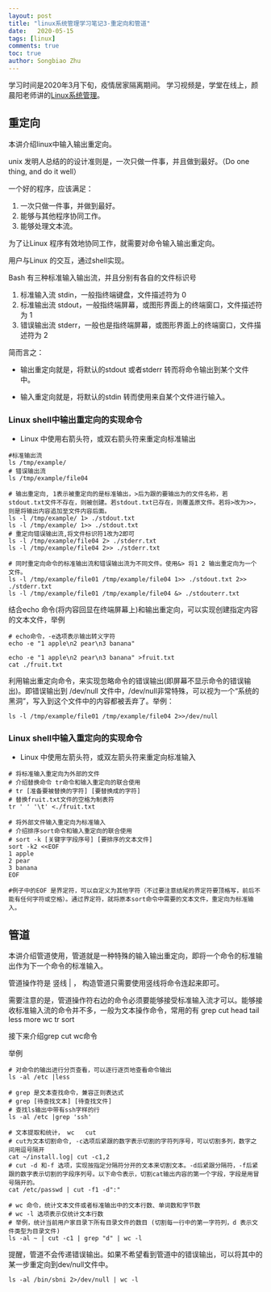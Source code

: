 ```yaml
---
layout: post
title: "linux系统管理学习笔记3-重定向和管道"
date:   2020-05-15
tags: [linux]
comments: true
toc: true
author: Songbiao Zhu
---
```


学习时间是2020年3月下旬，疫情居家隔离期间。
学习视频是，学堂在线上，颜晨阳老师讲的[Linux系统管理](https://www.icourse163.org/course/NBCC-437004)。
<!-- more -->

## 重定向

本讲介绍linux中输入输出重定向。

unix 发明人总结的的设计准则是，一次只做一件事，并且做到最好。（Do one thing, and do it well）

一个好的程序，应该满足：

1. 一次只做一件事，并做到最好。
2. 能够与其他程序协同工作。
3. 能够处理文本流。

为了让Linux 程序有效地协同工作，就需要对命令输入输出重定向。

用户与Linux 的交互，通过shell实现。

Bash 有三种标准输入输出流，并且分别有各自的文件标识号

1. 标准输入流 stdin，一般指终端键盘，文件描述符为 0
2. 标准输出流 stdout，一般指终端屏幕，或图形界面上的终端窗口，文件描述符为 1
3. 错误输出流 stderr，一般也是指终端屏幕，或图形界面上的终端窗口，文件描述符为 2 

简而言之：

* 输出重定向就是，将默认的stdout 或者stderr 转而将命令输出到某个文件中。

* 输入重定向就是，将默认的stdin 转而使用来自某个文件进行输入。

### Linux shell中输出重定向的实现命令

* Linux 中使用右箭头符，或双右箭头符来重定向标准输出

```shell
#标准输出流
ls /tmp/example/
# 错误输出流
ls /tmp/example/file04

# 输出重定向, 1表示被重定向的是标准输出，>后为跟的要输出为的文件名称，若stdout.txt文件不存在，则被创建。若stdout.txt已存在，则覆盖原文件。若将>改为>>，则是将输出内容追加至文件内容后面。
ls -l /tmp/example/ 1> ./stdout.txt
ls -l /tmp/example/ 1>> ./stdout.txt
# 重定向错误输出流,将文件标识符1改为2即可
ls -l /tmp/example/file04 2> ./stderr.txt
ls -l /tmp/example/file04 2>> ./stderr.txt

# 同时重定向命令的标准输出流和错误输出流为不同文件。使用&> 将1 2 输出重定向为一个文件。
ls -l /tmp/example/file01 /tmp/example/file04 1>> ./stdout.txt 2>> ./stderr.txt
ls -l /tmp/example/file01 /tmp/example/file04 &> ./stdouterr.txt

```

结合echo 命令(将内容回显在终端屏幕上)和输出重定向，可以实现创建指定内容的文本文件，举例

```shell
# echo命令，-e选项表示输出转义字符
echo -e "1 apple\n2 pear\n3 banana"

echo -e "1 apple\n2 pear\n3 banana" >fruit.txt
cat ./fruit.txt

```

利用输出重定向命令，来实现忽略命令的错误输出(即屏幕不显示命令的错误输出)。即错误输出到 /dev/null 文件中，/dev/null非常特殊，可以视为一个“系统的黑洞”，写入到这个文件中的内容都被丢弃了。举例：

```shell
ls -l /tmp/example/file01 /tmp/example/file04 2>>/dev/null
```

### Linux shell中输入重定向的实现命令

* Linux 中使用左箭头符，或双左箭头符来重定向标准输入

```shell
# 将标准输入重定向为外部的文件
# 介绍替换命令 tr命令和输入重定向的联合使用
# tr [准备要被替换的字符] [要替换成的字符]
# 替换fruit.txt文件的空格为制表符
tr ' ' '\t' <./fruit.txt

# 将外部文件输入重定向为标准输入
# 介绍排序sort命令和输入重定向的联合使用
# sort -k [关键字字段序号] [要排序的文本文件]
sort -k2 <<EOF
1 apple
2 pear
3 banana
EOF

#例子中的EOF 是界定符，可以自定义为其他字符（不过要注意结尾的界定符要顶格写，前后不能有任何字符或空格）。通过界定符，就将原本sort命令中需要的文本文件，重定向为标准输入。

```

## 管道

本讲介绍管道使用，管道就是一种特殊的输入输出重定向，即将一个命令的标准输出作为下一个命令的标准输入。

管道操作符是 竖线 | ， 构造管道只需要使用竖线将命令连起来即可。

需要注意的是，管道操作符右边的命令必须要能够接受标准输入流才可以。能够接收标准输入流的命令并不多，一般为文本操作命令，常用的有 grep	cut	head	tail	less	more	wc	tr	sort

接下来介绍grep	cut	wc命令

举例

```shell
# 对命令的输出进行分页查看，可以逐行逐页地查看命令输出
ls -al /etc |less

# grep 是文本查找命令，兼容正则表达式
# grep [待查找文本] [待查找文件]
# 查找ls输出中带有ssh字样的行
ls -al /etc |grep 'ssh'

# 文本提取和统计， wc	cut
# cut为文本切割命令, -c选项后紧跟的数字表示切割的字符列序号，可以切割多列，数字之间用逗号隔开
cat ~/install.log| cut -c1,2 
# cut -d 和-f 选项，实现按指定分隔符分开的文本来切割文本。-d后紧跟分隔符，-f后紧跟的数字表示切割的字段序列号。以下命令表示，切割cat输出内容的第一个字段，字段是用冒号隔开的。
cat /etc/passwd | cut -f1 -d":"

# wc 命令，统计文本文件或者标准输出中的文本行数、单词数和字节数
# wc -l 选项表示仅统计文本行数
# 举例，统计当前用户家目录下所有目录文件的数目 (切割每一行中的第一字符列，d 表示文件类型为目录文件)
ls -al ~ | cut -c1 | grep "d" | wc -l
```

提醒，管道不会传递错误输出。如果不希望看到管道中的错误输出，可以将其中的某一步重定向到dev/null文件中。

```shell
ls -al /bin/sbni 2>/dev/null | wc -l
```

